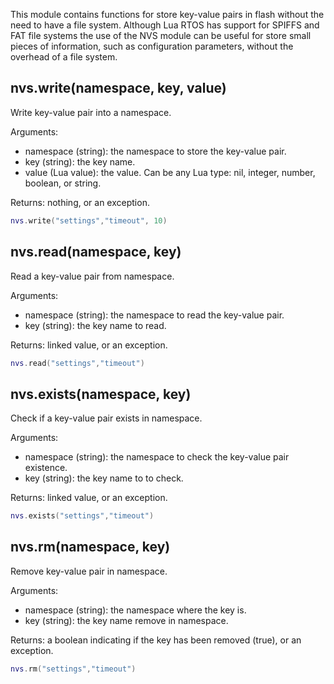 This module contains functions for store key-value pairs in flash without the need to have a file system. Although Lua RTOS has support for SPIFFS and FAT file systems the use of the NVS module can be useful for store small pieces of information, such as configuration parameters, without the overhead of a file system.

## nvs.write(namespace, key, value)

Write key-value pair into a namespace.

Arguments:

* namespace (string): the namespace to store the key-value pair.
* key (string): the key name.
* value (Lua value): the value. Can be any Lua type: nil, integer, number, boolean, or string.

Returns: nothing, or an exception.

```lua
nvs.write("settings","timeout", 10)
```


## nvs.read(namespace, key)

Read a key-value pair from namespace.

Arguments:

* namespace (string): the namespace to read the key-value pair.
* key (string): the key name to read.

Returns: linked value, or an exception.

```lua
nvs.read("settings","timeout")
```

## nvs.exists(namespace, key)

Check if a key-value pair exists in namespace.

Arguments:

* namespace (string): the namespace to check the key-value pair existence.
* key (string): the key name to to check.

Returns: linked value, or an exception.

```lua
nvs.exists("settings","timeout")
```

## nvs.rm(namespace, key)

Remove key-value pair in namespace.

Arguments:

* namespace (string): the namespace where the key is.
* key (string): the key name remove in namespace.

Returns: a boolean indicating if the key has been removed (true), or an exception.

```lua
nvs.rm("settings","timeout")
```